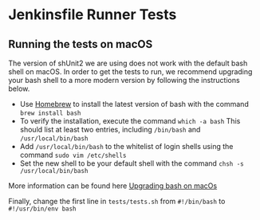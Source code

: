 # Jenkinsfile Runner Tests

## Running the tests on macOS
The version of shUnit2 we are using does not work with the default bash shell on macOS.  In order to get the tests to run, we recommend upgrading your bash shell to a more modern version by following the instructions below.

+ Use [Homebrew](https://brew.sh/) to install the latest version of bash with the command `brew install bash`
+ To verify the installation, execute the command `which -a bash`  This should list at least two entries, including `/bin/bash` and `/usr/local/bin/bash`
+ Add `/usr/local/bin/bash` to the whitelist of login shells using the command `sudo vim /etc/shells`
+ Set the new shell to be your default shell with the command `chsh -s /usr/local/bin/bash`

More information can be found here [Upgrading bash on macOs](https://itnext.io/upgrading-bash-on-macos-7138bd1066ba)

Finally,  change the first line in `tests/tests.sh` from `#!/bin/bash` to `#!/usr/bin/env bash`


